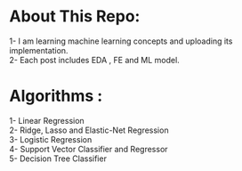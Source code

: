# About This Repo:
1- I am learning machine learning concepts and uploading its implementation. \
2- Each post includes EDA , FE and ML model.

# Algorithms :
1- Linear Regression \
2- Ridge, Lasso and Elastic-Net Regression \
3- Logistic Regression \
4- Support Vector Classifier and Regressor \
5- Decision Tree Classifier
